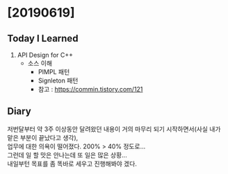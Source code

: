 # [20190619] 

## Today I Learned
1. API Design for C++
   * 소스 이해
     * PIMPL 패턴
     * Signleton 패턴
      * 참고 : https://commin.tistory.com/121
 
## Diary
저번달부터 약 3주 이상동안 달려왔던 내용이 거의 마무리 되기 시작하면서(사실 내가 맡은 부분이 끝났다고 생각), <br>
업무에 대한 의욕이 떨어졌다. 200% > 40% 정도로... <br>
그런데 일 할 맛은 안나는데 또 일은 많은 상황... <br>
내일부턴 목표를 좀 똑바로 세우고 진행해봐야 겠다. <br>
